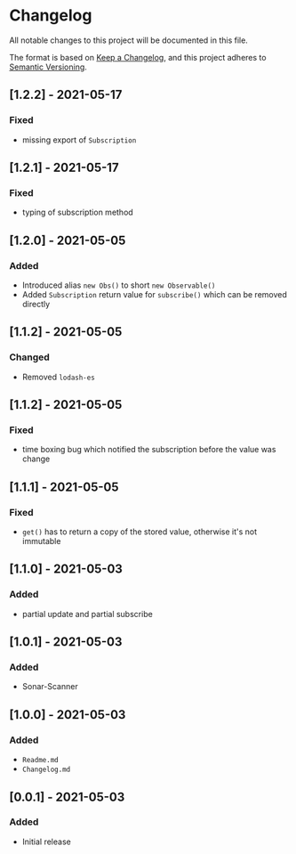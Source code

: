 # Changelog

All notable changes to this project will be documented in this file.

The format is based on [Keep a Changelog](https://keepachangelog.com/en/1.0.0/), and this project adheres
to [Semantic Versioning](https://semver.org/spec/v2.0.0.html).

## [1.2.2] - 2021-05-17

### Fixed

* missing export of `Subscription`

## [1.2.1] - 2021-05-17

### Fixed

* typing of subscription method

## [1.2.0] - 2021-05-05

### Added

* Introduced alias `new Obs()` to short `new Observable()`
* Added `Subscription` return value for `subscribe()` which can be removed directly

## [1.1.2] - 2021-05-05

### Changed

* Removed `lodash-es`

## [1.1.2] - 2021-05-05

### Fixed

* time boxing bug which notified the subscription before the value was change

## [1.1.1] - 2021-05-05

### Fixed

* `get()` has to return a copy of the stored value, otherwise it's not immutable

## [1.1.0] - 2021-05-03

### Added

* partial update and partial subscribe

## [1.0.1] - 2021-05-03

### Added

* Sonar-Scanner

## [1.0.0] - 2021-05-03

### Added

* `Readme.md`
* `Changelog.md`

## [0.0.1] - 2021-05-03

### Added

* Initial release
